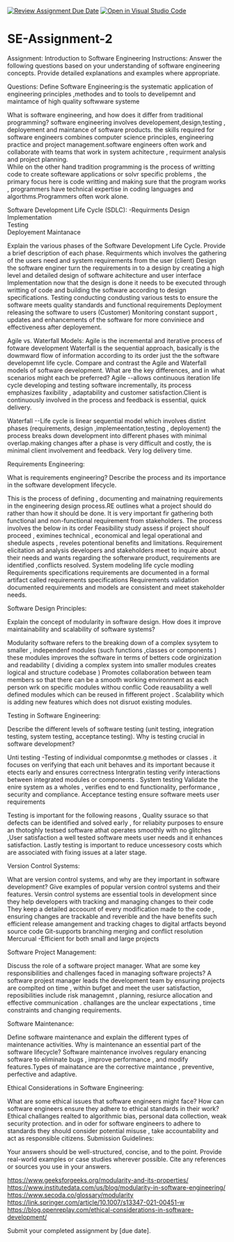 [![Review Assignment Due Date](https://classroom.github.com/assets/deadline-readme-button-24ddc0f5d75046c5622901739e7c5dd533143b0c8e959d652212380cedb1ea36.svg)](https://classroom.github.com/a/-ucQIGTc)
[![Open in Visual Studio Code](https://classroom.github.com/assets/open-in-vscode-718a45dd9cf7e7f842a935f5ebbe5719a5e09af4491e668f4dbf3b35d5cca122.svg)](https://classroom.github.com/online_ide?assignment_repo_id=15239425&assignment_repo_type=AssignmentRepo)
# SE-Assignment-2
Assignment: Introduction to Software Engineering
Instructions:
Answer the following questions based on your understanding of software engineering concepts. Provide detailed explanations and examples where appropriate.

Questions:
Define Software Engineering:is the systematic application of engineering principles ,methodes and to tools to develipemnt and maintamce of high quality softwware systeme 

What is software engineering, and how does it differ from traditional programming? 
software engineering involves developement,design,testing , deployement and maintance of software products. the skills required for software engineers combines computer science principles, engineering practice and project management.software engineers often work and collaborate with teams that work in system achitecture , requirment analysis and project planning.   
While on the other hand tradition programming is the process of writting code to create softeware applications or solvr specific problems , the primary focus here is code writting and making sure that the program works , programmers have technical expertise in coding languages and algorthms.Programmers often work alone.


Software Development Life Cycle (SDLC): -Requirments 
Design
Implementation  
Testing   
Deployement
Maintanace

Explain the various phases of the Software Development Life Cycle. Provide a brief description of each phase.
Requirments which involves the gathering of the users need and system requirements from the user (client)
Design the software enginer turn the requirements in to a design by creating a high level and detailed design of software achitecture and user interface
Implementation  now that the design is done it needs to be executed  through writting of code and building the software according to design specifications.
Testing conducting condusting various tests to ensure the software meets quality standards and functional requirements 
Deployment releasing the software to users (Customer)
Monitoring constant support , updates and enhancements of the software for more conviniece and effectiveness after deployement. 


Agile vs. Waterfall Models:
Agile is the incremental and iterative  process of fotware development 
Waterfall is the sequential approach, basically is the dowmward flow of information according to its order just the the software developemnt life cycle.
Compare and contrast the Agile and Waterfall models of software development. What are the key differences, and in what scenarios might each be preferred?
Agile --allows continuous iteration life cycle developing and testing software incrementally, its process emphasizes faxibility , adaptability and customer satisfaction.Client is continuously involved in the process and feedback is essential, quick delivery. 

Waterfall --Life cycle is linear sequential model which involves distint phases (requirements, design ,implemeentation,testing , deployement)
the process breaks down development into different phases with minimal overlap.making changes after a phase is very difficult and costly, the is minimal client involvement and feedback. Very log delivery time. 


Requirements Engineering:

What is requirements engineering? Describe the process and its importance in the software development lifecycle.

This is the process of defining , documenting  and mainatning requirements in the engineering design process.RE outlines what a project should do rather than how it should be done. It is very important fir gathering both functional and non-functional requirement from stakeholders. 
The process involves the below in its order 
Feasibility study assess if project shoulf proceed , eximines technical , economical and legal operational and shedule aspects , reveles potentional benefits and limitations. 
Requirement elicitation ad analysis developers and stakeholders meet to inquire about their needs and wants regarding the softerware product, requirements are identified ,conflicts resolved.
System modeling life cycle modling 
Requirements specifications requirements are documented in a formal artifact called requirements specifications 
Requirements validation  documented requirements and models are consistent and meet stakeholder needs. 



Software Design Principles:


Explain the concept of modularity in software design. How does it improve maintainability and scalability of software systems?

Modularity software refers to the breaking down  of a complex sysytem to smaller , independenf modules (such functions ,classes or components ) these modules improves the software  in terms of betters code orginization and readability ( dividing a complex system into smaller modules creates logical and structure codebase ) 
Promotes collaboration between team members so that there can be a smooth working environment as each person wrk on specific modules withou conflic 
Code reausability  a well defined modules which can be reused in fifferent project . 
Scalability  which is adding  new features  which does not disruot existing modules. 

Testing in Software Engineering:

Describe the different levels of software testing (unit testing, integration testing, system testing, acceptance testing). Why is testing crucial in software development?

Unti testing -Testing of individual componmtse.g methodes  or classes . it focuses on verifying that each unit behaves and its important because it etects early and ensures correctness
Intergratin testing verify interactions between integrated modules or components . 
System testing Validate the enire system as a wholes , verifies end to end functionality, performance , security and compliance. 
Acceptance testing  ensure software meets user requirements 

Testing is important for the following reasons , Quality  ssurace so that defects can be identified and solved  early , for reliabity purposes to ensure an thotoghly testsed software athat operates smoothly with no glitches ,User satisfaction  a well tested software meets user needs and it enhances satisfaction. Lastly testing is important to reduce uncessesory costs which are associated with fixing issues at a later stage. 

Version Control Systems:

What are version control systems, and why are they important in software development? Give examples of popular version control systems and their features.
Versin control systems are essential tools in development since they help developers with tracking and managing changes to their code 
They keep a detailed accoount of every modification made to the code , ensuring changes are trackable and reverible and the have benefits such efficient release amangement and tracking chages to digital artfacts beyond source code 
Git-supports branching merging and  conflict resolution 
Mercurual -Efficient for both small and large projects 

Software Project Management:

Discuss the role of a software project manager. What are some key responsibilities and challenges faced in managing software projects?
 A software projest manager leads the development team by ensuring projects are complted on time , within bufget and meet the user satisfaction, reposibilities include risk managemnt , planning, resiurce allocation and effective communication .  challanges are  the unclear expectations , time constraints and changing requirements.  

Software Maintenance:

Define software maintenance and explain the different types of maintenance activities. Why is maintenance an essential part of the software lifecycle?
Software maintenance involves regulary enancing software to eliminate bugs , improve performance , and modify features.Types of mainatance are the  corrective maintance , preventive, perfective and adaptive.

Ethical Considerations in Software Engineering:

What are some ethical issues that software engineers might face? How can software engineers ensure they adhere to ethical standards in their work?
Ethical challanges realted to algorithmic bias, personal data collection, weak security protection. and in oder for software engineers to adhere to standards they should consider potential misuse , take accountability and act as responsible citizens. 
Submission Guidelines:

Your answers should be well-structured, concise, and to the point.
Provide real-world examples or case studies wherever possible.
Cite any references or sources you use in your answers.

https://www.geeksforgeeks.org/modularity-and-its-properties/
https://www.institutedata.com/us/blog/modularity-in-software-engineering/
https://www.secoda.co/glossary/modularity
https://link.springer.com/article/10.1007/s13347-021-00451-w
https://blog.openreplay.com/ethical-considerations-in-software-development/

Submit your completed assignment by [due date].
